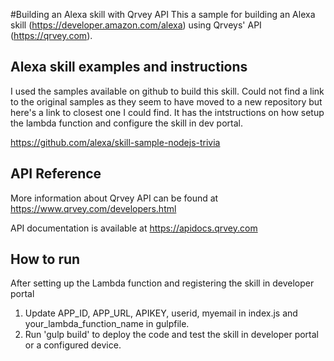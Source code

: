 #Building an Alexa skill with Qrvey API
This a sample for building an Alexa skill (https://developer.amazon.com/alexa) using Qrveys' API  (https://qrvey.com).

## Alexa skill examples and instructions
I used the samples available on github to build this skill. Could not find a link to the original samples as they seem to have moved to a new repository but here's a link to closest one I could find. It has the intstructions on how setup the lambda function and configure the skill in dev portal.

https://github.com/alexa/skill-sample-nodejs-trivia

## API Reference

More information about Qrvey API can be found at https://www.qrvey.com/developers.html

API documentation is available at https://apidocs.qrvey.com


## How to run
After setting up the Lambda function and registering the skill in developer portal

1. Update APP_ID, APP_URL, APIKEY, userid, myemail in index.js and your_lambda_function_name in gulpfile.
2. Run 'gulp build' to deploy the code and test the skill in developer portal or a configured device.